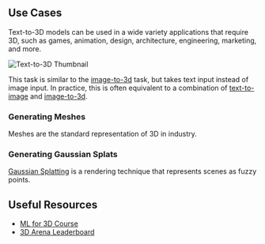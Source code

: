 ## Use Cases

Text-to-3D models can be used in a wide variety applications that require 3D, such as games, animation, design, architecture, engineering, marketing, and more.

![Text-to-3D Thumbnail](https://huggingface.co/datasets/huggingfacejs/tasks/resolve/main/text-to-3d/text-to-3d-thumbnail.png)

This task is similar to the [image-to-3d](https://huggingface.co/tasks/image-to-3d) task, but takes text input instead of image input. In practice, this is often equivalent to a combination of [text-to-image](https://huggingface.co/tasks/text-to-image) and [image-to-3d](https://huggingface.co/tasks/image-to-3d).

### Generating Meshes

Meshes are the standard representation of 3D in industry.

### Generating Gaussian Splats

[Gaussian Splatting](https://huggingface.co/blog/gaussian-splatting) is a rendering technique that represents scenes as fuzzy points.

## Useful Resources

- [ML for 3D Course](https://huggingface.co/learn/ml-for-3d-course)
- [3D Arena Leaderboard](https://huggingface.co/spaces/dylanebert/3d-arena)
